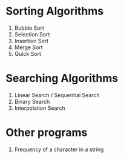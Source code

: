 # Sorting Algorithms

1. Bubble Sort
2. Selection Sort
3. Insertion Sort
4. Merge Sort
5. Quick Sort 

# Searching Algorithms 
 
1. Linear Search / Sequential Search
2. Binary Search 
3. Interpolation Search
  
# Other programs

1. Frequency of a character in a string 
